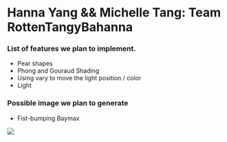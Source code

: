 # Hanna Yang && Michelle Tang: Team RottenTangyBahanna

### List of features we plan to implement.
* Pear shapes
* Phong and Gouraud Shading
* Using vary to move the light position / color
* Light

### Possible image we plan to generate
* Fist-bumping Baymax

![](https://i.kym-cdn.com/photos/images/original/000/862/677/d12.gif)
